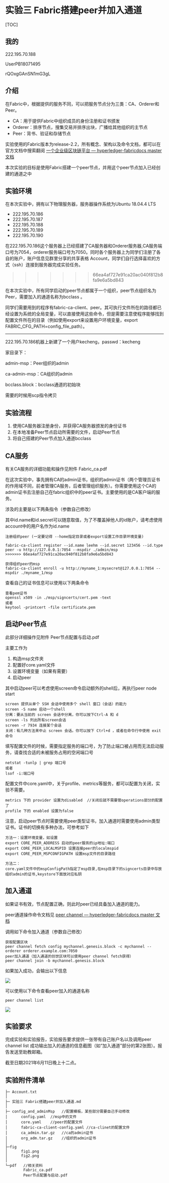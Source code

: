 # 实验三 Fabric搭建peer并加入通道



[TOC]

## 我的

222.195.70.188

UserPB18071495

rQOxgGAnSN1mG3gL

## 介绍

在Fabric中，根据提供的服务不同，可以把服务节点分为三类：CA、Orderer和Peer。

- CA：用于提供Fabric中组织成员的身份注册和证书颁发
- Orderer：排序节点，搜集交易并排序出块，广播给其他组织的主节点
- Peer：背书、验证和存储节点

实验使用的Fabric版本为release-2.2，所有概念、架构以及命令文档，都可以在官方文档中搜索翻阅  [一个企业级区块链平台 — hyperledger-fabricdocs master 文档](https://hyperledger-fabric.readthedocs.io/zh_CN/release-2.2/)

本次实验的目标是使用Fabric搭建一个peer节点，并用这个peer节点加入已经创建的通道之中



## 实验环境

在本次实验中，拥有以下物理服务器，服务器操作系统为Ubuntu 18.04.4 LTS

- 222.195.70.186
- 222.195.70.187
- 222.195.70.188
- 222.195.70.189
- 222.195.70.190



在222.195.70.186这个服务器上已经搭建了CA服务器和Orderer服务器,CA服务端口号为7054，orderer服务端口号为7050。同时各个服务器上为同学们注册了各自的账户，账户信息见群里分享的共享表格 Account，同学们自行选择喜欢的方式（ssh）连接到服务器完成实验任务。

>>>>>>> 66ea4af727e91ca20ac040f812b8fa9e6a5bd843

在本次实验中，所有同学启动的peer节点都属于一个组织，peer节点组织名为Peer，需要加入的通道名称为bcclass 。

同学们需要用到的程序有fabric-ca-client、peer。其可执行文件所在的路径都已经设置为系统的全局变量，可以直接使用这些命令，但是需要注意使程序能够找到配置文件所在的目录（例如使用export来设置用户环境变量，export FABRIC_CFG_PATH=config_file_path）。

------

222.195.70.186机器上新建了一个用户kecheng，passwd：kecheng

家目录下：

admin-msp：Peer组织的admin

ca-admin-msp：CA组织的admin

bcclass.block：bcclass通道的初始块

需要的时候用scp指令拷贝



## 实验流程

1. 使用CA服务器注册身份，并获得CA服务器颁发的身份证书
2. 在本地准备Peer节点启动所需要的文件，启动Peer节点
3. 将自己搭建的Peer节点加入通道bcclass



## CA服务

有关CA服务的详细功能和操作见附件 Fabric_ca.pdf

在这次实验中，事先拥有CA的admin证书，组织的admin证书（两个管理员证书的作用域不同，前者管理CA服务，后者管理组织服务）。你需要使用这个CA的admin证书去注册自己在fabric组织中的peer证书。主要使用的是CA客户端的服务。

涉及的主要是以下两条指令（参数自己修改）

其中id.name和id.secret可以随意取值，为了不覆盖掉他人的id账户，请考虑使用account中的用户名作为id.name

```
注册组织peer (一定要记得 --home指定目录或者export设置工作目录环境变量)

fabric-ca-client register --id.name leehm --id.secret 123456 --id.type peer -u http://127.0.0.1:7054 --mspdir ./admin/msp
>>>>>>> 66ea4af727e91ca20ac040f812b8fa9e6a5bd843

获得组织peer的msp
fabric-ca-client enroll -u http://myname_1:mysecret@127.0.0.1:7054 --mspdir ./myname_1/msp
```



查看自己的证书信息可以使用以下两条命令

```
查看pem证书
openssl x509 -in ./msp/signcerts/cert.pem -text
或者
keytool -printcert -file certificate.pem
```



## 启动Peer节点

此部分详细操作见附件 Peer节点配置与启动.pdf

主要工作为

1. 构造msp文件夹
2. 配置好core.yaml文件
3. 设置环境变量（如果有需要）
4. 启动peer

其中启动peer可以考虑使用screen命令启动额外的shell后，再执行peer node start

```
screen 提供从单个 SSH 会话中使用多个 shell 窗口（会话）的能力
screen -S name 启动一个shell
分离：要从当前的 screen 会话中分离，你可以按下Ctrl-A 和 d
screen -ls 列出所有screen会话
screen -r 7934 连接某个会话
关闭：有几种方法来中止 screen 会话。你可以按下 Ctrl+d ，或者在命令行中使用 exit 命令
```



填写配置文件的时候，需要指定服务的端口号，为了防止端口被占用而无法启动服务，请查找合适的未被服务占用的空闲端口号

```
netstat -tunlp | grep 端口号
或者
lsof -i:端口号
```



配置文件中core.yaml中，关于profile、metrics等服务，都可以配置为关闭，实验不需要。

```
metrics 下的 provider 设置为disabled  //关闭后就不需要管operations部分的配置了
profile 下的 enabled 设置为false
```



注意，启动peer节点时需要使用peer类型证书，加入通道时需要使用admin类型证书。证书的切换有多种办法，可参考如下

```
方法一：设置环境变量，如设置
export CORE_PEER_ADDRESS 启动的peer服务的ip地址:端口
export CORE_PEER_LOCALMSPID 设置连接peer的localmspid
export CORE_PEER_MSPCONFIGPATH 设置msp文件的目录路径

方法二：
core.yaml文件中的mspConfigPath指定了msp目录,在msp目录下的signcerts目录中存放组织admin的证书,keystore下面放对应私钥
```



## 加入通道

如果证书有效，节点配置正确，则此时peer已经具备加入通道的能力。

peer通道操作命令文档见 [peer channel — hyperledger-fabricdocs master 文档](https://hyperledger-fabric.readthedocs.io/zh_CN/release-2.2/commands/peerchannel.html)

调用如下命令加入通道（参数自己修改）

```
获取配置区块
peer channel fetch config mychannel.genesis.block -c mychannel --orderer orderer.example.com:7050
peer加入通道（加入通道的创世区块可以使用peer channel fetch获得）
peer channel join -b mychannel.genesis.block
```

如果加入成功，会输出以下信息

![](fig\fig1.png)

可以使用以下命令查看peer加入的通道名称

```
peer channel list
```

![](fig/fig2.png)



## 实验要求

完成实验和实验报告，实验报告要求提供一张带有自己账户名以及调用peer channel list 成功输出加入的通道的信息截图（如“加入通道”部分的第2张图）。报告发送至助教邮箱。

截至日期2021年6月11日晚上十二点。



## 实验附件清单

```
├─ Account.txt
│
├─ 实验三 Fabric搭建peer并加入通道.md
│
├─ config_and_adminMsp   //配置模板，某些部分需要自己手动修改
│      config.yaml  //msp中的文件
│      core.yaml    //peer的配置文件
│      fabric-ca-client-config.yaml //ca-clinet的配置文件
│      ca_admin.tar.gz   //ca的admin证书
│      org_adm.tar.gz    //组织的admin证书
│
├─fig
│      fig1.png
│      fig2.png
│
└─pdf   //相关资料
        Fabric_ca.pdf
        Peer节点配置与启动.pdf

```

